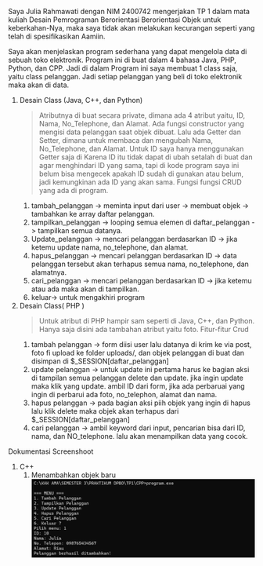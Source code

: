 Saya Julia Rahmawati dengan NIM 2400742 mengerjakan TP 1 dalam mata kuliah Desain Pemrograman Berorientasi Berorientasi Objek untuk keberkahan-Nya, maka saya tidak akan melakukan kecurangan seperti yang telah di spesifikasikan Aamiin.

Saya akan menjelaskan program sederhana yang dapat mengelola data di sebuah toko elektronik. Program ini di buat dalam 4 bahasa Java, PHP, Python, dan CPP. Jadi di dalam Program ini saya membuat 1 class saja, yaitu class pelanggan. Jadi setiap pelanggan yang beli di toko elektronik maka akan di data. 
1. Desain Class (Java, C++, dan Python)
   > Atributnya di buat secara private, dimana ada 4 atribut yaitu, ID, Nama, No_Telephone, dan Alamat. Ada fungsi constructor yang mengisi data pelanggan saat objek dibuat. Lalu ada Getter dan Setter, dimana untuk membaca dan mengubah Nama, No_Telephone, dan Alamat. Untuk ID saya hanya menggunakan Getter saja di Karena ID itu tidak dapat di ubah setalah di buat dan agar menghindari ID yang sama, tapi di kode program saya ini belum bisa mengecek apakah ID sudah di gunakan atau belum, jadi kemungkinan ada ID yang akan sama.
   > Fungsi fungsi CRUD yang ada di program.
   1. tambah_pelanggan -> meminta input dari user -> membuat objek -> tambahkan ke array daftar pelanggan.
   2. tampilkan_pelanggan -> looping semua elemen di daftar_pelanggan -> tampilkan semua datanya.
   3. Update_pelanggan -> mencari pelanggan berdasarkan ID -> jika ketemu update nama, no_telephone, dan alamat.
   4. hapus_pelanggan -> mencari pelanggan berdasarkan ID -> data pelanggan tersebut akan terhapus semua nama, no_telephone, dan alamatnya.
   5. cari_pelanggan -> mencari pelanggan berdasarkan ID -> jika ketemu atau ada maka akan di tampilkan.
   6. keluar-> untuk mengakhiri program
3. Desain Class( PHP )
   > Untuk atribut di PHP hampir sam seperti di Java, C++, dan Python. Hanya saja disini ada tambahan atribut yaitu foto.
   > Fitur-fitur Crud
   1. tambah pelanggan -> form diisi user lalu datanya di krim ke via post, foto fi upload ke folder uploads/, dan objek pelanggan di buat dan disimpan di $_SESSION[daftar_pelanggan]
   2. update pelanggan -> untuk update ini pertama harus ke bagian aksi di tampilan semua pelanggan delete dan update. jika ingin update maka klik yang update. ambil ID dari form, jika ada perbaruai yang ingin di perbarui ada foto, no_telephon, alamat dan nama.
   3. hapus pelanggan -> pada bagian aksi piih objek yang ingin di hapus lalu klik delete maka objek akan terhapus dari $_SESSION[daftar_pelanggan]
   4. cari pelanggan -> ambil keyword dari input, pencarian bisa dari ID, nama, dan NO_telephone. lalu akan menampilkan data yang cocok.
  

Dokumentasi Screenshoot 
1. C++
   1. Menambahkan objek baru
   ![alt text](https://github.com/juliarhm/TP1DPBO2425C2/blob/main/Dokumentasi/CPP(Menambahkan%20Objek%20baru).png)

